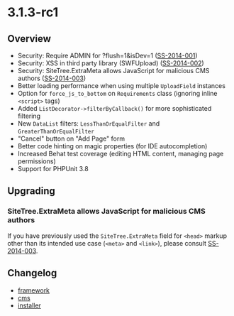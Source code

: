 # 3.1.3-rc1

## Overview

 * Security: Require ADMIN for ?flush=1&isDev=1 ([SS-2014-001](http://www.silverstripe.org/ss-2014-001-require-admin-for-flush1-and-isdev1))
 * Security: XSS in third party library (SWFUpload) ([SS-2014-002](http://www.silverstripe.org/ss-2014-002-xss-in-third-party-library-swfupload/))
 * Security: SiteTree.ExtraMeta allows JavaScript for malicious CMS authors ([SS-2014-003](http://www.silverstripe.org/ss-2014-003-extrameta-allows-javascript-for-malicious-cms-authors-/))
 * Better loading performance when using multiple `UploadField` instances
 * Option for `force_js_to_bottom` on `Requirements` class (ignoring inline `<script>` tags)
 * Added `ListDecorator->filterByCallback()` for more sophisticated filtering
 * New `DataList` filters: `LessThanOrEqualFilter` and `GreaterThanOrEqualFilter`
 * "Cancel" button on "Add Page" form
 * Better code hinting on magic properties (for IDE autocompletion)
 * Increased Behat test coverage (editing HTML content, managing page permissions)
 * Support for PHPUnit 3.8

## Upgrading

### SiteTree.ExtraMeta allows JavaScript for malicious CMS authors

If you have previously used the `SiteTree.ExtraMeta` field for `<head>` markup
other than its intended use case (`<meta>` and `<link>`), please consult
[SS-2014-003](http://www.silverstripe.org/ss-2014-003-extrameta-allows-javascript-for-malicious-cms-authors-/).

## Changelog

 * [framework](https://github.com/silverstripe/silverstripe-framework/releases/tag/3.1.3-rc1)
 * [cms](https://github.com/silverstripe/silverstripe-framework/releases/tag/3.1.3-rc1)
 * [installer](https://github.com/silverstripe/silverstripe-framework/releases/tag/3.1.3-rc1)